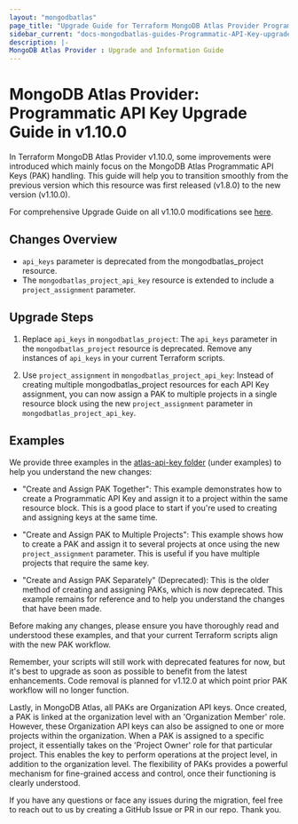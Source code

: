 ```yaml
---
layout: "mongodbatlas"
page_title: "Upgrade Guide for Terraform MongoDB Atlas Provider Programmatic API Key Resource in v1.10.0"
sidebar_current: "docs-mongodbatlas-guides-Programmatic-API-Key-upgrade-guide"
description: |-
MongoDB Atlas Provider : Upgrade and Information Guide
---
```


# MongoDB Atlas Provider: Programmatic API Key Upgrade Guide in v1.10.0
In Terraform MongoDB Atlas Provider v1.10.0, some improvements were introduced which mainly focus on the MongoDB Atlas Programmatic API Keys (PAK) handling. This guide will help you to transition smoothly from the previous version which this resource was first released (v1.8.0) to the new version (v1.10.0).

For comprehensive Upgrade Guide on all v1.10.0 modifications see [here](https://registry.terraform.io/providers/mongodb/mongodbatlas/latest/docs/guides/1.10.0-upgrade-guide). 

## Changes Overview
* `api_keys` parameter is deprecated from the mongodbatlas_project resource.
* The `mongodbatlas_project_api_key` resource is extended to include a `project_assignment` parameter.

## Upgrade Steps
1. Replace `api_keys` in `mongodbatlas_project`: The `api_keys` parameter in the `mongodbatlas_project` resource is deprecated. Remove any instances of `api_keys` in your current Terraform scripts.

2. Use `project_assignment` in `mongodbatlas_project_api_key`: Instead of creating multiple mongodbatlas_project resources for each API Key assignment, you can now assign a PAK to multiple projects in a single resource block using the new `project_assignment` parameter in `mongodbatlas_project_api_key`.

## Examples
We provide three examples in the [atlas-api-key folder](https://github.com/mongodb/terraform-provider-mongodbatlas/tree/master/examples/atlas-api-key) (under examples) to help you understand the new changes:

* "Create and Assign PAK Together": This example demonstrates how to create a Programmatic API Key and assign it to a project within the same resource block. This is a good place to start if you're used to creating and assigning keys at the same time.

* "Create and Assign PAK to Multiple Projects": This example shows how to create a PAK and assign it to several projects at once using the new `project_assignment` parameter. This is useful if you have multiple projects that require the same key.

* "Create and Assign PAK Separately" (Deprecated): This is the older method of creating and assigning PAKs, which is now deprecated. This example remains for reference and to help you understand the changes that have been made.

Before making any changes, please ensure you have thoroughly read and understood these examples, and that your current Terraform scripts align with the new PAK workflow.

Remember, your scripts will still work with deprecated features for now, but it's best to upgrade as soon as possible to benefit from the latest enhancements. Code removal is planned for v1.12.0 at which point prior PAK workflow will no longer function.

Lastly, in MongoDB Atlas, all PAKs are Organization API keys. Once created, a PAK is linked at the organization level with an 'Organization Member' role. However, these Organization API keys can also be assigned to one or more projects within the organization. When a PAK is assigned to a specific project, it essentially takes on the 'Project Owner' role for that particular project. This enables the key to perform operations at the project level, in addition to the organization level. The flexibility of PAKs provides a powerful mechanism for fine-grained access and control, once their functioning is clearly understood.

If you have any questions or face any issues during the migration, feel free to reach out to us by creating a GitHub Issue or PR in our repo. Thank you.  
